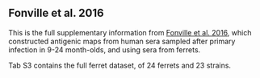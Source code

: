 ## Fonville et al. 2016

This is the full supplementary information from [Fonville et al. 2016](https://academic-oup-com.proxy.uchicago.edu/jid/article/213/1/31/2459222#supplementary-data), which constructed antigenic maps from human sera sampled after primary infection in 9-24 month-olds, and using sera from ferrets.

Tab S3 contains the full ferret dataset, of 24 ferrets and 23 strains.

